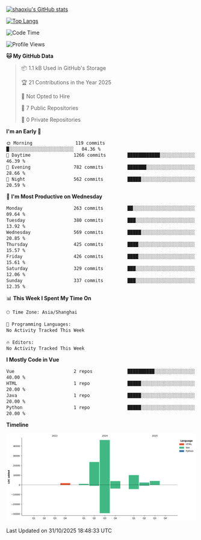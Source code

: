 [![shaoxiu's GitHub stats](https://github-readme-stats.vercel.app/api?username=shaoxiu&count_private=true&show_icons=true)](https://github.com/anuraghazra/github-readme-stats)

[![Top Langs](https://github-readme-stats.vercel.app/api/top-langs/?username=shaoxiu&layout=compact)](https://github.com/anuraghazra/github-readme-stats)


<!--START_SECTION:waka-->
![Code Time](http://img.shields.io/badge/Code%20Time-185%20hrs%2011%20mins-blue)

![Profile Views](http://img.shields.io/badge/Profile%20Views-1-blue)

**🐱 My GitHub Data** 

> 📦 1.1 kB Used in GitHub's Storage 
 > 
> 🏆 21 Contributions in the Year 2025
 > 
> 🚫 Not Opted to Hire
 > 
> 📜 7 Public Repositories 
 > 
> 🔑 0 Private Repositories 
 > 
**I'm an Early 🐤** 

```text
🌞 Morning                119 commits         █░░░░░░░░░░░░░░░░░░░░░░░░   04.36 % 
🌆 Daytime                1266 commits        ████████████░░░░░░░░░░░░░   46.39 % 
🌃 Evening                782 commits         ███████░░░░░░░░░░░░░░░░░░   28.66 % 
🌙 Night                  562 commits         █████░░░░░░░░░░░░░░░░░░░░   20.59 % 
```
📅 **I'm Most Productive on Wednesday** 

```text
Monday                   263 commits         ██░░░░░░░░░░░░░░░░░░░░░░░   09.64 % 
Tuesday                  380 commits         ███░░░░░░░░░░░░░░░░░░░░░░   13.92 % 
Wednesday                569 commits         █████░░░░░░░░░░░░░░░░░░░░   20.85 % 
Thursday                 425 commits         ████░░░░░░░░░░░░░░░░░░░░░   15.57 % 
Friday                   426 commits         ████░░░░░░░░░░░░░░░░░░░░░   15.61 % 
Saturday                 329 commits         ███░░░░░░░░░░░░░░░░░░░░░░   12.06 % 
Sunday                   337 commits         ███░░░░░░░░░░░░░░░░░░░░░░   12.35 % 
```


📊 **This Week I Spent My Time On** 

```text
🕑︎ Time Zone: Asia/Shanghai

💬 Programming Languages: 
No Activity Tracked This Week

🔥 Editors: 
No Activity Tracked This Week
```

**I Mostly Code in Vue** 

```text
Vue                      2 repos             ██████████░░░░░░░░░░░░░░░   40.00 % 
HTML                     1 repo              █████░░░░░░░░░░░░░░░░░░░░   20.00 % 
Java                     1 repo              █████░░░░░░░░░░░░░░░░░░░░   20.00 % 
Python                   1 repo              █████░░░░░░░░░░░░░░░░░░░░   20.00 % 
```



**Timeline**

![Lines of Code chart](https://raw.githubusercontent.com/shaoxiu/shaoxiu/main/assets/bar_graph.png)


 Last Updated on 31/10/2025 18:48:33 UTC
<!--END_SECTION:waka-->

